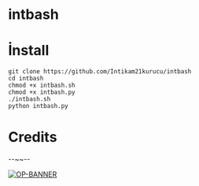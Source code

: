 # intbash






# İnstall
````
git clone https://github.com/Intikam21kurucu/intbash
cd intbash
chmod +x intbash.sh
chmod +x intbash.py
./intbash.sh
python intbash.py
````



# Credits
--~~--

[![OP-BANNER](https://github.com/U7P4L-IN/OP-BANNER.git)](https://github.com/U7P4L-IN/OP-BANNER.git)